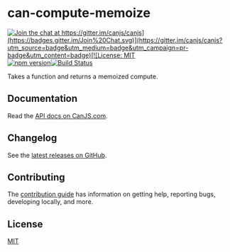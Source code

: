 # can-compute-memoize

[![Join the chat at https://gitter.im/canjs/canjs](https://badges.gitter.im/Join%20Chat.svg)](https://gitter.im/canjs/canjs?utm_source=badge&utm_medium=badge&utm_campaign=pr-badge&utm_content=badge)[![License: MIT](https://img.shields.io/badge/License-MIT-blue.svg)](https://github.com/canjs/can-compute-memoize/blob/master/LICENSE)[![npm version](https://badge.fury.io/js/can-compute-memoize.svg)](https://www.npmjs.com/package/can-compute-memoize)[![Build Status](https://travis-ci.org/canjs/can-compute-memoize.svg?branch=master)](https://travis-ci.org/canjs/can-compute-memoize)

Takes a function and returns a memoized compute.

## Documentation

Read the [API docs on CanJS.com](https://canjs.com/doc/can-compute-memoize.html).

## Changelog

See the [latest releases on GitHub](https://github.com/canjs/can-compute-memoize/releases).

## Contributing

The [contribution guide](https://github.com/canjs/can-compute-memoize/blob/master/CONTRIBUTING.md) has information on getting help, reporting bugs, developing locally, and more.

## License

[MIT](https://github.com/canjs/can-compute-memoize/blob/master/LICENSE)
